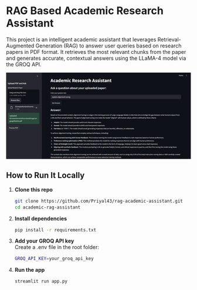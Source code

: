 #  RAG Based Academic Research Assistant

This project is an intelligent academic assistant that leverages Retrieval-Augmented Generation (RAG) to answer user queries based on research papers in PDF format. It retrieves the most relevant chunks from the paper and generates accurate, contextual answers using the LLaMA-4 model via the GROQ API.

![Academic Research Assistant](screenshots/picture.png)

##  How to Run It Locally

1. **Clone this repo**  
   ```bash
   git clone https://github.com/Priyal43/rag-academic-assistant.git
   cd academic-rag-assistant
2. **Install dependencies**
    ```bash
    pip install -r requirements.txt
3. **Add your GROQ API key**  
Create a .env file in the root folder:
    ```bash
    GROQ_API_KEY=your_groq_api_key
4. **Run the app**
    ```bash
    streamlit run app.py